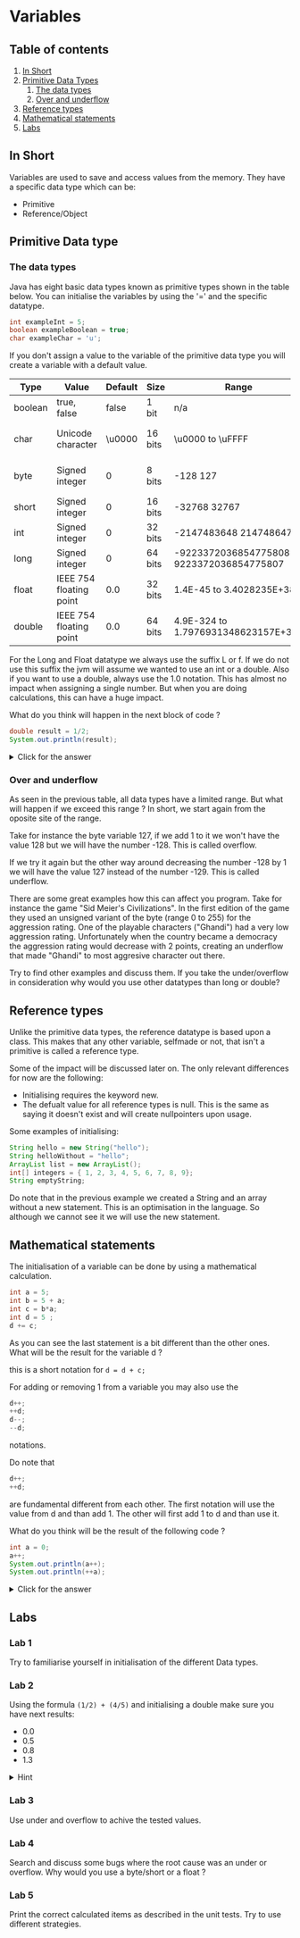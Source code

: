 # Variables

## Table of contents
1. [In Short](#inshort)
2. [Primitive Data Types](#primitivedatatypes)
	1. [The data types](#dataTypes)
	2. [Over and underflow](#overAndUnderflow)
3. [Reference types](#referenceType)
4. [Mathematical statements](#math)
5. [Labs](#labs)

## In Short <a name="inshort"></a>
Variables are used to save and access values from the memory.
They have a specific data type which can be:
* Primitive
* Reference/Object

## Primitive Data type <a name="primitivedatatypes"></a>
### The data types <a name="dataTypes"></a>
Java has eight basic data types known as primitive types shown in the table below.
You can initialise the variables by using the '=' and the specific datatype.

```java
int exampleInt = 5;
boolean exampleBoolean = true;
char exampleChar = 'u';
```

If you don't assign a value to the variable of the primitive data type you will create a variable with a default value.

|Type|Value|Default|Size|Range|Used for|Initialisation|
|---|---|---|---|---|---|---|
| boolean | true, false | false | 1 bit | n/a | Logical decisions | true, false | 
| char | Unicode character | \u0000 | 16 bits | \u0000 to \uFFFF | Representing a single character | 'a' or '\u0061' |
| byte | Signed integer | 0 | 8 bits | -128 127 | Very small natural numbers | 1 |
| short | Signed integer | 0 | 16 bits | -32768 32767 | Small natural numbers | 1 |
| int | Signed integer | 0 | 32 bits | -2147483648 214748647 | Natural numbers | 1 |
| long | Signed integer | 0 | 64 bits | -9223372036854775808 9223372036854775807 | Large natural numbers | 1L |
| float | IEEE 754 floating point | 0.0 | 32 bits | 1.4E-45 to 3.4028235E+38 | Decimals | 1f or 1.0f |
| double | IEEE 754 floating point | 0.0 | 64 bits | 4.9E-324 to 1.7976931348623157E+308 | Large Decimals | 1.0 |

For the Long and Float datatype we always use the suffix L or f. If we do not use this suffix the jvm will assume we wanted to use an int or a double. Also if you want to use a double, always use the 1.0 notation. This has almost no impact when assigning a single number. But when you are doing calculations, this can have a huge impact.<a name="doubleVsInt"></a>

What do you think will happen in the next block of code ?
```java
double result = 1/2;
System.out.println(result);
```
<details><summary>Click for the answer</summary>
Because java assumed you wanted to use 2 integers, which are whole numbers, the result is surprisingly 0.0 .
If we altered the code and gave one of the numbers a decimal notation, the result would be 0.5 like we expect. 
</details>

### Over and underflow <a name="overAndUnderflow"></a>
As seen in the previous table, all data types have a limited range. But what will happen if we exceed this range ?
In short, we start again from the oposite site of the range.

Take for instance the byte variable 127, if we add 1 to it we won't have the value 128 but we will have the number -128.
This is called overflow.

If we try it again but the other way around decreasing the number -128 by 1 we will have the value 127 instead of the number -129.
This is called underflow.

There are some great examples how this can affect you program. Take for instance the game "Sid Meier's Civilizations". In the first edition of the game they used an unsigned variant of the byte (range 0 to 255) for the aggression rating. One of the playable characters ("Ghandi") had a very low aggression rating. Unfortunately when the country became a democracy the aggression rating would decrease with 2 points, creating an underflow that made "Ghandi" to most aggresive character out there.

Try to find other examples and discuss them. 
If you take the under/overflow in consideration why would you use other datatypes than long or double?

## Reference types  <a name="referenceType"></a>
Unlike the primitive data types, the reference datatype is based upon a class. This makes that any other variable, selfmade or not, that isn't a primitive is called a reference type.

Some of the impact will be discussed later on.
The only relevant differences for now are the following:
* Initialising requires the keyword new.
* The defualt value for all reference types is null. This is the same as saying it doesn't exist and will create nullpointers upon usage. 

Some examples of initialising:
```java
String hello = new String("hello");
String helloWithout = "hello";
ArrayList list = new ArrayList();
int[] integers = { 1, 2, 3, 4, 5, 6, 7, 8, 9};
String emptyString;
```

Do note that in the previous example we created a String and an array without a new statement. This is an optimisation in the language. So although we cannot see it we will use the new statement.

## Mathematical statements<a name="math"></a>
The initialisation of a variable can be done by using a mathematical calculation. 
```java
int a = 5;
int b = 5 + a;
int c = b*a;
int d = 5 ;
d += c;
```
As you can see the last statement is a bit different than the other ones. What will be the result for the variable d ?

this is a short notation for `d = d + c;`

For adding or removing 1 from a variable you may also use the 
```java
d++;
++d;
d--;
--d;
```
notations.

Do note that 
```java
d++;
++d;
```
are fundamental different from each other.
The first notation will use the value from d and than add 1. The other will first add 1 to d and than use it.

What do you think will be the result of the following code ?
```java
int a = 0;
a++;
System.out.println(a++);
System.out.println(++a);
```

<details><summary>Click for the answer</summary>
The first line will give a the value 0.
The second will give it the value 1, because we aren't doing something extra to a it doesn't matter if we use `a++ or ++a`.
Now it gets interesting, because we use the a++ notation, we will first use a for printing so we will print 1 and than we will increase its value to 2.
The next line we will first increase the value to 3 than we will print it so we will print a 3.

1
3
</details>



## Labs <a name="labs"></a>
### Lab 1
Try to familiarise yourself in initialisation of the different Data types.

### Lab 2
Using the formula `(1/2) + (4/5)` and initialising a double make sure you have next results:
* 0.0
* 0.5
* 0.8
* 1.3

<details><summary>Hint</summary>
Try to use the fact that [java assumes](#doubleVsInt) you are using integers to your advantage.
</details>

### Lab 3
Use under and overflow to achive the tested values.

### Lab 4
Search and discuss some bugs where the root cause was an under or overflow.
Why would you use a byte/short or a float ? 

### Lab 5
Print the correct calculated items as described in the unit tests.
Try to use different strategies.